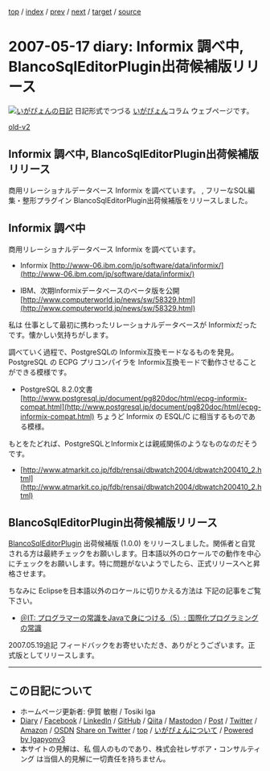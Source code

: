 [top](../index.html) 
 / [index](index.html) 
 / [prev](ig070512.html) 
 / [next](ig070519.html) 
 / [target](https://www.igapyon.jp/igapyon/diary/2007/ig070517.html) 
 / [source](https://github.com/igapyon/diary/blob/master/2007/ig070517.src.md) 

2007-05-17 diary: Informix 調べ中, BlancoSqlEditorPlugin出荷候補版リリース
=====================================================================================================
[![いがぴょんの日記](https://www.igapyon.jp/igapyon/diary/images/iga202308_128.jpg "いがぴょん")](https://www.igapyon.jp/igapyon/diary/memo/memoigapyon.html) 日記形式でつづる [いがぴょん](https://www.igapyon.jp/igapyon/diary/memo/memoigapyon.html)コラム ウェブページです。

[old-v2](ig070517-orig.html)

## Informix 調べ中, BlancoSqlEditorPlugin出荷候補版リリース

商用リレーショナルデータベース Informix を調べています。 , フリーなSQL編集・整形プラグイン BlancoSqlEditorPlugin出荷候補版をリリースしました。


## Informix 調べ中

商用リレーショナルデータベース Informix を調べています。

* Informix
  [http://www-06.ibm.com/jp/software/data/informix/](http://www-06.ibm.com/jp/software/data/informix/)
  
* IBM、次期Informixデータベースのベータ版を公開 
  [http://www.computerworld.jp/news/sw/58329.html](http://www.computerworld.jp/news/sw/58329.html)

私は 仕事として最初に携わったリレーショナルデータベースが Informixだったです。懐かしい気持ちがします。

調べていく過程で、PostgreSQLの Informix互換モードなるものを発見。PostgreSQL の ECPG プリコンパイラを Informix互換モードで動作させることができる模様です。

* PostgreSQL 8.2.0文書
  [http://www.postgresql.jp/document/pg820doc/html/ecpg-informix-compat.html](http://www.postgresql.jp/document/pg820doc/html/ecpg-informix-compat.html)
  ちょうど Informix の ESQL/C に相当するものである模様。

もとをたどれば、PostgreSQLとInformixとは親戚関係のようなものなのだそうです。

* [http://www.atmarkit.co.jp/fdb/rensai/dbwatch2004/dbwatch200410_2.html](http://www.atmarkit.co.jp/fdb/rensai/dbwatch2004/dbwatch200410_2.html)

## BlancoSqlEditorPlugin出荷候補版リリース

[BlancoSqlEditorPlugin](https://www.igapyon.jp/blanco/blancosqleditorplugin.html) 出荷候補版 (1.0.0) をリリースしました。関係者と自覚される方は最終チェックをお願いします。日本語以外のロケールでの動作を中心にチェックをお願いします。特に問題がないようでしたら、正式リリースへと昇格させます。

ちなみに Eclipseを日本語以外のロケールに切りかえる方法は 下記の記事をご覧下さい。

* [＠IT: プログラマーの常識をJavaで身につける（5）: 国際化プログラミングの常識](http://www.atmarkit.co.jp/fjava/rensai4/programer05/programer05_1.html)

2007.05.19追記 フィードバックをお寄せいただき、ありがとうございます。正式版としてリリースします。


----------------------------------------------------------------------------------------------------

## この日記について

* ホームページ更新者: 伊賀 敏樹 / Tosiki Iga
* [Diary](https://www.igapyon.jp/igapyon/diary/) / [Facebook](https://www.facebook.com/igapyon) / [LinkedIn](https://www.linkedin.com/in/toshikiiga) / [GitHub](https://github.com/igapyon) / [Qiita](https://qiita.com/igapyon) / [Mastodon](https://social.vivaldi.net/@igapyon) / [Post](https://post.news/igapyon) / [Twitter](https://twitter.com/ToshikiIga) / [Amazon](https://www.amazon.co.jp/%E4%BC%8A%E8%B3%80-%E6%95%8F%E6%A8%B9/e/B004LTQWCQ) / [OSDN](https://ja.osdn.net/users/iga/)
[Share on Twitter](https://twitter.com/intent/tweet?hashtags=igapyon%2Cdiary%2C%E3%81%84%E3%81%8C%E3%81%B4%E3%82%87%E3%82%93&text=Informix+%E8%AA%BF%E3%81%B9%E4%B8%AD%2C+BlancoSqlEditorPlugin%E5%87%BA%E8%8D%B7%E5%80%99%E8%A3%9C%E7%89%88%E3%83%AA%E3%83%AA%E3%83%BC%E3%82%B9&url=https%3A%2F%2Fwww.igapyon.jp%2Figapyon%2Fdiary%2F2007%2Fig070517.html) / [top](../index.html) / [いがぴょんについて](https://www.igapyon.jp/igapyon/diary/memo/memoigapyon.html) / [Powered by Igapyonv3](https://github.com/igapyon/igapyonv3)
* 本サイトの見解は、私 個人のものであり、株式会社レザボア・コンサルティング は当個人的見解に一切責任を持ちません。 
